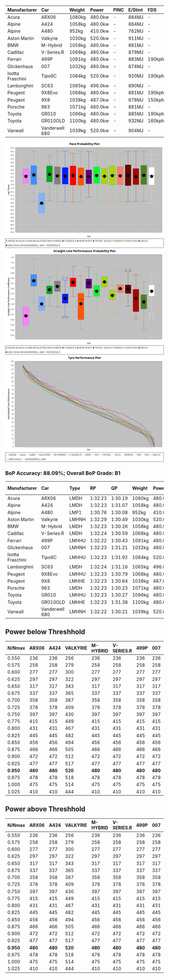 | Manufacturer     | Car            | Weight | Power   | PINC    | E/Stint | FDS     |
|:-|:-|:-|:-|:-|:-|:-|
| Acura            | ARX06          | 1080kg | 480.0kw |    -    | 884MJ   |    -    |
| Alpine           | A424           | 1058kg | 480.0kw |    -    | 884MJ   |    -    |
| Alpine           | A480           | 952kg  | 410.0kw |    -    | 762MJ   |    -    |
| Aston Martin     | Valkyrie       | 1030kg | 520.0kw |    -    | 911MJ   |    -    |
| BMW              | M-Hybrid       | 1058kg | 480.0kw |    -    | 881MJ   |    -    |
| Cadillac         | V-Series.R     | 1068kg | 480.0kw |    -    | 879MJ   |    -    |
| Ferrari          | 499P           | 1091kg | 480.0kw |    -    | 883MJ   | 190kph  |
| Glickenhaus      | 007            | 1032kg | 480.0kw |    -    | 874MJ   |    -    |
| Isotta Fraschini | Tipo6C         | 1084kg | 520.0kw |    -    | 920MJ   | 190kph  |
| Lamborghini      | SC63           | 1065kg | 496.0kw |    -    | 890MJ   |    -    |
| Peugeot          | 9X8Evo         | 1068kg | 480.0kw |    -    | 891MJ   | 190kph  |
| Peugeot          | 9X8            | 1038kg | 487.0kw |    -    | 878MJ   | 150kph  |
| Porsche          | 963            | 1071kg | 480.0kw |    -    | 881MJ   |    -    |
| Toyota           | GR010          | 1096kg | 480.0kw |    -    | 885MJ   | 190kph  |
| Toyota           | GR010OLD       | 1100kg | 480.0kw |    -    | 932MJ   | 160kph  |
| Vanwall          | Vanderwell 680 | 1039kg | 520.0kw |    -    | 904MJ   |    -    |

![PACECHART](./IMG/AUTO.png)
![STRAIGHTLINEPERFORMANCECHART](./IMG/AUTO_sp.png)
![TYREPERFORMANCECHART](./IMG/AUTO_tw.png)

### BoP Accuracy: 88.09%; Overall BoP Grade: B1
| Manufacturer     | Car            | Type  | RP      | QP      | Weight | Power¹  | Threshhold | PINC    | Power²   | E/Stint | AVG Vmax  | FDS     | RDLC | L/Stint | BOP-Grade | Model Accuracy | Model Points | Match%  | SimDiff |
|:-|:-|:-|:-|:-|:-|:-|:-|:-|:-|:-|:-|:-|:-|:-|:-|:-|:-|:-|:-|
| Acura            | ARX06          | LMDH  | 1:32.23 | 1:30.19 | 1080kg | 480.0kw | 0.0kph     |    -    | 480.00kw |  884MJ  | 302.56kph |    -    | 1.00 | 40      | +B2       | 100.00%        | 996          | 82.88%  | #       |
| Alpine           | A424           | LMDH  | 1:32.23 | 1:31.07 | 1058kg | 480.0kw | 0.0kph     |    -    | 480.00kw |  884MJ  | 316.12kph |    -    | 0.99 | 40      | ~A1       | 99.49%         | 1360         | 97.60%  | #       |
| Alpine           | A480           | LMP1  | 1:30.76 | 1:30.08 |  952kg | 410.0kw | 0.0kph     |    -    | 410.00kw |  762MJ  | 306.09kph |    -    | 0.97 | 37      | -Ω1       | 97.75%         | 1567         | 21.70%  | +0.32   |
| Aston Martin     | Valkyrie       | LMHNH | 1:32.29 | 1:30.49 | 1030kg | 520.0kw | 0.0kph     |    -    | 520.00kw |  911MJ  | 318.07kph |    -    | 1.03 | 40      | ~A1       | 100.00%        | 312          | 100.00% | #       |
| BMW              | M-Hybrid       | LMDH  | 1:32.23 | 1:30.26 | 1058kg | 480.0kw | 0.0kph     |    -    | 480.00kw |  881MJ  | 314.80kph |    -    | 1.00 | 40      | ~A1       | 98.62%         | 2363         | 100.00% | #       |
| Cadillac         | V-Series.R     | LMDH  | 1:32.24 | 1:30.59 | 1068kg | 480.0kw | 0.0kph     |    -    | 480.00kw |  879MJ  | 309.01kph |    -    | 1.00 | 40      | +B1       | 98.50%         | 4201         | 89.12%  | #       |
| Ferrari          | 499P           | LMHHU | 1:32.22 | 1:30.43 | 1091kg | 480.0kw | 0.0kph     |    -    | 480.00kw |  883MJ  | 313.40kph | 190kph  | 1.00 | 40      | ~A1       | 100.00%        | 4441         | 100.00% | #       |
| Glickenhaus      | 007            | LMHNH | 1:32.23 | 1:31.21 | 1032kg | 480.0kw | 0.0kph     |    -    | 480.00kw |  874MJ  | 308.93kph |    -    | 0.96 | 40      | +A2       | 94.07%         | 2174         | 90.76%  | #       |
| Isotta Fraschini | Tipo6C         | LMHHU | 1:32.23 | 1:31.92 | 1084kg | 520.0kw | 0.0kph     |    -    | 520.00kw |  920MJ  | 317.27kph | 190kph  | 1.02 | 40      | +C2       | 98.48%         | 130          | 74.36%  | #       |
| Lamborghini      | SC63           | LMDH  | 1:32.24 | 1:31.16 | 1065kg | 496.0kw | 0.0kph     |    -    | 496.00kw |  890MJ  | 312.96kph |    -    | 1.02 | 40      | ~A1       | 100.00%        | 784          | 97.85%  | #       |
| Peugeot          | 9X8Evo         | LMHHU | 1:32.23 | 1:30.79 | 1068kg | 480.0kw | 0.0kph     |    -    | 480.00kw |  891MJ  | 315.46kph | 190kph  | 0.98 | 40      | +B2       | 100.00%        | 808          | 83.94%  | #       |
| Peugeot          | 9X8            | LMHHE | 1:32.23 | 1:30.64 | 1038kg | 487.0kw | 0.0kph     |    -    | 487.00kw |  878MJ  | 311.16kph | 150kph  | 1.02 | 40      | ~A1       | 98.79%         | 5064         | 96.18%  | +1.68   |
| Porsche          | 963            | LMDH  | 1:32.23 | 1:30.23 | 1071kg | 480.0kw | 0.0kph     |    -    | 480.00kw |  881MJ  | 312.28kph |    -    | 0.99 | 40      | ~A1       | 99.87%         | 12613        | 100.00% | #       |
| Toyota           | GR010          | LMHHU | 1:32.23 | 1:30.27 | 1096kg | 480.0kw | 0.0kph     |    -    | 480.00kw |  885MJ  | 310.30kph | 190kph  | 1.00 | 40      | +A2       | 99.73%         | 2956         | 92.40%  | #       |
| Toyota           | GR010OLD       | LMHHE | 1:32.23 | 1:31.38 | 1100kg | 480.0kw | 0.0kph     |    -    | 480.00kw |  932MJ  | 307.12kph | 160kph  | 1.00 | 40      | +B2       | 94.62%         | 880          | 82.58%  | #       |
| Vanwall          | Vanderwell 680 | LMHNH | 1:32.22 | 1:30.21 | 1039kg | 520.0kw | 0.0kph     |    -    | 520.00kw |  904MJ  | 313.62kph |    -    | 1.00 | 40      | ~A1       | 99.09%         | 544          | 100.00% | +1.69   |

## Power below Threshhold
| N/Nmax    | ARX06   | A424    | VALKYRIE | M-HYBRID | V-SERIES.R | 499P    | 007     | TIPO6C  | SC63    | 9X8EVO  | 9X8     | 963     | GR010   | GR010OLD | VANDERWELL 680 | ​     | RPM      | A480    |
|:-|:-|:-|:-|:-|:-|:-|:-|:-|:-|:-|:-|:-|:-|:-|:-|:-|:-|:-|
|  0.550    |  236    |  236    |  256     |  236     |  236       |  236    |  236    |  256    |  244    |  236    |  240    |  236    |  236    |  236     |  256           |  ​    |   --     |   -     |
|  0.575    |  258    |  258    |  279     |  258     |  258       |  258    |  258    |  279    |  267    |  258    |  262    |  258    |  258    |  258     |  279           |  ​    |   --     |   -     |
|  0.600    |  277    |  277    |  300     |  277     |  277       |  277    |  277    |  300    |  287    |  277    |  281    |  277    |  277    |  277     |  300           |  ​    |   --     |   -     |
|  0.625    |  297    |  297    |  322     |  297     |  297       |  297    |  297    |  322    |  307    |  297    |  301    |  297    |  297    |  297     |  322           |  ​    |   --     |   -     |
|  0.650    |  317    |  317    |  343     |  317     |  317       |  317    |  317    |  343    |  327    |  317    |  322    |  317    |  317    |  317     |  343           |  ​    |   --     |   -     |
|  0.675    |  337    |  337    |  365     |  337     |  337       |  337    |  337    |  365    |  348    |  337    |  342    |  337    |  337    |  337     |  365           |  ​    |   --     |   -     |
|  0.700    |  358    |  358    |  387     |  358     |  358       |  358    |  358    |  387    |  369    |  358    |  363    |  358    |  358    |  358     |  387           |  ​    |   --     |   -     |
|  0.725    |  378    |  378    |  409     |  378     |  378       |  378    |  378    |  409    |  390    |  378    |  383    |  378    |  378    |  378     |  409           |  ​    |   --     |   -     |
|  0.750    |  397    |  397    |  430     |  397     |  397       |  397    |  397    |  430    |  410    |  397    |  403    |  397    |  397    |  397     |  430           |  ​    |   --     |   -     |
|  0.775    |  415    |  415    |  449     |  415     |  415       |  415    |  415    |  449    |  429    |  415    |  421    |  415    |  415    |  415     |  449           |  ​    |  5000    |  241    |
|  0.800    |  431    |  431    |  467     |  431     |  431       |  431    |  431    |  467    |  445    |  431    |  437    |  431    |  431    |  431     |  467           |  ​    |  5500    |  284    |
|  0.825    |  445    |  445    |  482     |  445     |  445       |  445    |  445    |  482    |  460    |  445    |  452    |  445    |  445    |  445     |  482           |  ​    |  6000    |  318    |
|  0.850    |  456    |  456    |  494     |  456     |  456       |  456    |  456    |  494    |  471    |  456    |  463    |  456    |  456    |  456     |  494           |  ​    |  6500    |  359    |
|  0.875    |  466    |  466    |  505     |  466     |  466       |  466    |  466    |  505    |  481    |  466    |  473    |  466    |  466    |  466     |  505           |  ​    |  7000    |  401    |
|  0.900    |  472    |  472    |  512     |  472     |  472       |  472    |  472    |  512    |  488    |  472    |  479    |  472    |  472    |  472     |  512           |  ​    |  7500    |  411    |
|  0.925    |  477    |  477    |  517     |  477     |  477       |  477    |  477    |  517    |  493    |  477    |  484    |  477    |  477    |  477     |  517           |  ​    |  8000    |  407    |
| **0.950** | **480** | **480** | **520**  | **480**  | **480**    | **480** | **480** | **520** | **496** | **480** | **487** | **480** | **480** | **480**  | **520**        | **​** | **8500** | **410** |
|  0.975    |  478    |  478    |  518     |  478     |  478       |  478    |  478    |  518    |  494    |  478    |  485    |  478    |  478    |  478     |  518           |  ​    |  9000    |  205    |
|  1.000    |  475    |  475    |  514     |  475     |  475       |  475    |  475    |  514    |  491    |  475    |  482    |  475    |  475    |  475     |  514           |  ​    |   --     |   -     |
|  1.025    |  410    |  410    |  444     |  410     |  410       |  410    |  410    |  444    |  424    |  410    |  416    |  410    |  410    |  410     |  444           |  ​    |   --     |   -     |

## Power above Threshhold
| N/Nmax    | ARX06   | A424    | VALKYRIE | M-HYBRID | V-SERIES.R | 499P    | 007     | TIPO6C  | SC63    | 9X8EVO  | 9X8     | 963     | GR010   | GR010OLD | VANDERWELL 680 | ​     | RPM      | A480    |
|:-|:-|:-|:-|:-|:-|:-|:-|:-|:-|:-|:-|:-|:-|:-|:-|:-|:-|:-|
|  0.550    |  236    |  236    |  256     |  236     |  236       |  236    |  236    |  256    |  244    |  236    |  240    |  236    |  236    |  236     |  256           |  ​    |   --     |   -     |
|  0.575    |  258    |  258    |  279     |  258     |  258       |  258    |  258    |  279    |  267    |  258    |  262    |  258    |  258    |  258     |  279           |  ​    |   --     |   -     |
|  0.600    |  277    |  277    |  300     |  277     |  277       |  277    |  277    |  300    |  287    |  277    |  281    |  277    |  277    |  277     |  300           |  ​    |   --     |   -     |
|  0.625    |  297    |  297    |  322     |  297     |  297       |  297    |  297    |  322    |  307    |  297    |  301    |  297    |  297    |  297     |  322           |  ​    |   --     |   -     |
|  0.650    |  317    |  317    |  343     |  317     |  317       |  317    |  317    |  343    |  327    |  317    |  322    |  317    |  317    |  317     |  343           |  ​    |   --     |   -     |
|  0.675    |  337    |  337    |  365     |  337     |  337       |  337    |  337    |  365    |  348    |  337    |  342    |  337    |  337    |  337     |  365           |  ​    |   --     |   -     |
|  0.700    |  358    |  358    |  387     |  358     |  358       |  358    |  358    |  387    |  369    |  358    |  363    |  358    |  358    |  358     |  387           |  ​    |   --     |   -     |
|  0.725    |  378    |  378    |  409     |  378     |  378       |  378    |  378    |  409    |  390    |  378    |  383    |  378    |  378    |  378     |  409           |  ​    |   --     |   -     |
|  0.750    |  397    |  397    |  430     |  397     |  397       |  397    |  397    |  430    |  410    |  397    |  403    |  397    |  397    |  397     |  430           |  ​    |   --     |   -     |
|  0.775    |  415    |  415    |  449     |  415     |  415       |  415    |  415    |  449    |  429    |  415    |  421    |  415    |  415    |  415     |  449           |  ​    |  5000    |  241    |
|  0.800    |  431    |  431    |  467     |  431     |  431       |  431    |  431    |  467    |  445    |  431    |  437    |  431    |  431    |  431     |  467           |  ​    |  5500    |  284    |
|  0.825    |  445    |  445    |  482     |  445     |  445       |  445    |  445    |  482    |  460    |  445    |  452    |  445    |  445    |  445     |  482           |  ​    |  6000    |  318    |
|  0.850    |  456    |  456    |  494     |  456     |  456       |  456    |  456    |  494    |  471    |  456    |  463    |  456    |  456    |  456     |  494           |  ​    |  6500    |  359    |
|  0.875    |  466    |  466    |  505     |  466     |  466       |  466    |  466    |  505    |  481    |  466    |  473    |  466    |  466    |  466     |  505           |  ​    |  7000    |  401    |
|  0.900    |  472    |  472    |  512     |  472     |  472       |  472    |  472    |  512    |  488    |  472    |  479    |  472    |  472    |  472     |  512           |  ​    |  7500    |  411    |
|  0.925    |  477    |  477    |  517     |  477     |  477       |  477    |  477    |  517    |  493    |  477    |  484    |  477    |  477    |  477     |  517           |  ​    |  8000    |  407    |
| **0.950** | **480** | **480** | **520**  | **480**  | **480**    | **480** | **480** | **520** | **496** | **480** | **487** | **480** | **480** | **480**  | **520**        | **​** | **8500** | **410** |
|  0.975    |  478    |  478    |  518     |  478     |  478       |  478    |  478    |  518    |  494    |  478    |  485    |  478    |  478    |  478     |  518           |  ​    |  9000    |  205    |
|  1.000    |  475    |  475    |  514     |  475     |  475       |  475    |  475    |  514    |  491    |  475    |  482    |  475    |  475    |  475     |  514           |  ​    |   --     |   -     |
|  1.025    |  410    |  410    |  444     |  410     |  410       |  410    |  410    |  444    |  424    |  410    |  416    |  410    |  410    |  410     |  444           |  ​    |   --     |   -     |
